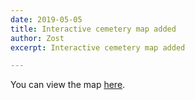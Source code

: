 ```yaml
---
date: 2019-05-05
title: Interactive cemetery map added
author: Zost
excerpt: Interactive cemetery map added

---
```


You can view the map [here](/map).
